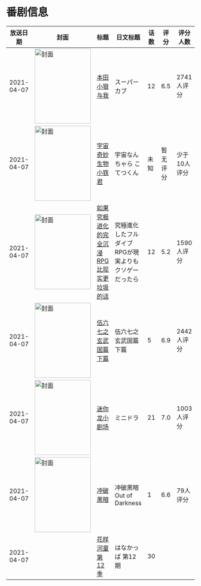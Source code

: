 # 番剧信息

|放送日期|封面|标题|日文标题|话数|评分|评分人数|
|---|---|---|---|---|---|---|
|2021-04-07|<img src="//lain.bgm.tv/pic/cover/c/1a/de/294337_w4y8P.jpg" alt="封面" style="width:150px;height:200px;object-fit:cover;">|[本田小狼与我](https://bangumi.tv/subject/294337)|スーパーカブ|12|6.5|2741人评分|
|2021-04-07|<img src="//lain.bgm.tv/pic/cover/c/6d/0a/316893_VmH1a.jpg" alt="封面" style="width:150px;height:200px;object-fit:cover;">|[宇宙奇妙生物小铁君](https://bangumi.tv/subject/316893)|宇宙なんちゃら こてつくん|未知|暂无评分|少于10人评分|
|2021-04-07|<img src="//lain.bgm.tv/pic/cover/c/6c/16/321407_YN7l2.jpg" alt="封面" style="width:150px;height:200px;object-fit:cover;">|[如果究极进化的完全沉浸RPG比现实更垃圾的话](https://bangumi.tv/subject/321407)|究極進化したフルダイブRPGが現実よりもクソゲーだったら|12|5.2|1590人评分|
|2021-04-07|<img src="//lain.bgm.tv/pic/cover/c/75/71/329160_pbW8d.jpg" alt="封面" style="width:150px;height:200px;object-fit:cover;">|[伍六七之玄武国篇 下篇](https://bangumi.tv/subject/329160)|伍六七之玄武国篇 下篇|5|6.9|2442人评分|
|2021-04-07|<img src="//lain.bgm.tv/pic/cover/c/8a/6b/332570_s0Z33.jpg" alt="封面" style="width:150px;height:200px;object-fit:cover;">|[迷你龙小剧场](https://bangumi.tv/subject/332570)|ミニドラ|21|7.0|1003人评分|
|2021-04-07|<img src="//lain.bgm.tv/pic/cover/c/05/ba/333169_gN9Jc.jpg" alt="封面" style="width:150px;height:200px;object-fit:cover;">|[冲破黑暗](https://bangumi.tv/subject/333169)|冲破黑暗 Out of Darkness|1|6.6|79人评分|
|2021-04-07||[花样河童 第12季](https://bangumi.tv/subject/414743)|はなかっぱ 第12期|30|||
